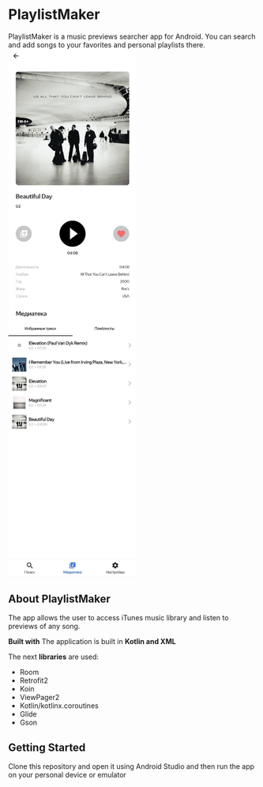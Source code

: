# PlaylistMaker
PlaylistMaker is a music previews searcher app for Android. You can search and add songs to your favorites and personal playlists there.\
<img src="https://github.com/mdorogov/PlaylistMaker/blob/dev/docs/assets/images/application_preview.jpg" width="260"/>
<img src="https://github.com/mdorogov/PlaylistMaker/blob/dev/docs/assets/images/application_preview_fav.jpg" width="260"/>

## About PlaylistMaker
The app allows the user to access iTunes music library and listen to previews of any song.

**Built with** 
The application is built in **Kotlin and XML**

The next **libraries** are used:
- Room
- Retrofit2
- Koin
- ViewPager2
- Kotlin/kotlinx.coroutines
- Glide
- Gson

## Getting Started 
Clone this repository and open it using Android Studio and then run the app on your personal device or emulator


